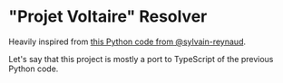 # "Projet Voltaire" Resolver

Heavily inspired from [this Python code from @sylvain-reynaud](https://github.com/sylvain-reynaud/projet-voltaire-solver/blob/a2f391070bfb65b022157a7df27f7a9abb504718/projetvoltairesolver.py).

Let's say that this project is mostly a port to TypeScript of the previous Python code.
